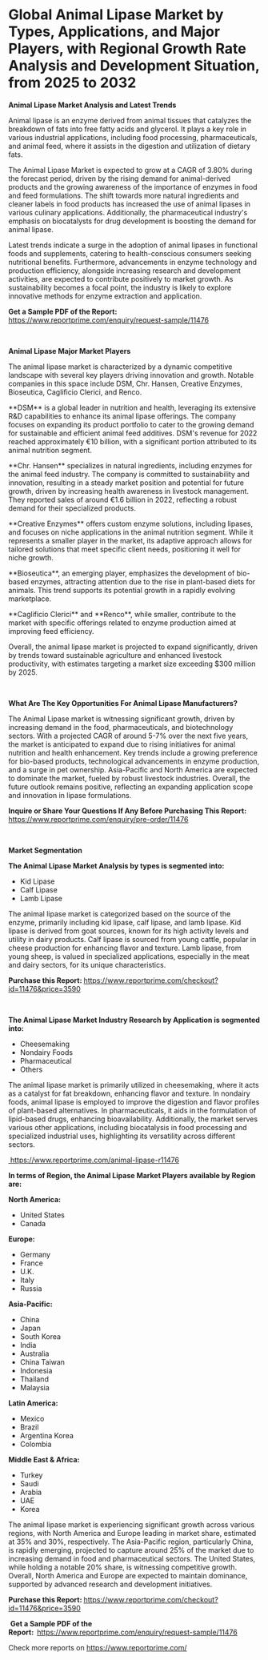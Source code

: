 <p><h1>Global Animal Lipase Market by Types, Applications, and Major Players, with Regional Growth Rate Analysis and Development Situation, from 2025 to 2032</h1></p><p><strong>Animal Lipase Market Analysis and Latest Trends</strong></p>
<p><p>Animal lipase is an enzyme derived from animal tissues that catalyzes the breakdown of fats into free fatty acids and glycerol. It plays a key role in various industrial applications, including food processing, pharmaceuticals, and animal feed, where it assists in the digestion and utilization of dietary fats.</p><p>The Animal Lipase Market is expected to grow at a CAGR of 3.80% during the forecast period, driven by the rising demand for animal-derived products and the growing awareness of the importance of enzymes in food and feed formulations. The shift towards more natural ingredients and cleaner labels in food products has increased the use of animal lipases in various culinary applications. Additionally, the pharmaceutical industry's emphasis on biocatalysts for drug development is boosting the demand for animal lipase.</p><p>Latest trends indicate a surge in the adoption of animal lipases in functional foods and supplements, catering to health-conscious consumers seeking nutritional benefits. Furthermore, advancements in enzyme technology and production efficiency, alongside increasing research and development activities, are expected to contribute positively to market growth. As sustainability becomes a focal point, the industry is likely to explore innovative methods for enzyme extraction and application.</p></p>
<p><strong>Get a Sample PDF of the Report:&nbsp;</strong> <a href="https://www.reportprime.com/enquiry/request-sample/11476?utm_campaign=3081&utm_medium=2&utm_source=Github&utm_content=ia&utm_term=20032025&utm_id=animal-lipase">https://www.reportprime.com/enquiry/request-sample/11476</a></p>
<p>&nbsp;</p>
<p><strong>Animal Lipase Major Market Players</strong></p>
<p><p>The animal lipase market is characterized by a dynamic competitive landscape with several key players driving innovation and growth. Notable companies in this space include DSM, Chr. Hansen, Creative Enzymes, Bioseutica, Caglificio Clerici, and Renco.</p><p>**DSM** is a global leader in nutrition and health, leveraging its extensive R&D capabilities to enhance its animal lipase offerings. The company focuses on expanding its product portfolio to cater to the growing demand for sustainable and efficient animal feed additives. DSM's revenue for 2022 reached approximately €10 billion, with a significant portion attributed to its animal nutrition segment.</p><p>**Chr. Hansen** specializes in natural ingredients, including enzymes for the animal feed industry. The company is committed to sustainability and innovation, resulting in a steady market position and potential for future growth, driven by increasing health awareness in livestock management. They reported sales of around €1.6 billion in 2022, reflecting a robust demand for their specialized products.</p><p>**Creative Enzymes** offers custom enzyme solutions, including lipases, and focuses on niche applications in the animal nutrition segment. While it represents a smaller player in the market, its adaptive approach allows for tailored solutions that meet specific client needs, positioning it well for niche growth.</p><p>**Bioseutica**, an emerging player, emphasizes the development of bio-based enzymes, attracting attention due to the rise in plant-based diets for animals. This trend supports its potential growth in a rapidly evolving marketplace.</p><p>**Caglificio Clerici** and **Renco**, while smaller, contribute to the market with specific offerings related to enzyme production aimed at improving feed efficiency.</p><p>Overall, the animal lipase market is projected to expand significantly, driven by trends toward sustainable agriculture and enhanced livestock productivity, with estimates targeting a market size exceeding $300 million by 2025.</p></p>
<p>&nbsp;</p>
<p><strong>What Are The Key Opportunities For Animal Lipase Manufacturers?</strong></p>
<p><p>The Animal Lipase market is witnessing significant growth, driven by increasing demand in the food, pharmaceuticals, and biotechnology sectors. With a projected CAGR of around 5-7% over the next five years, the market is anticipated to expand due to rising initiatives for animal nutrition and health enhancement. Key trends include a growing preference for bio-based products, technological advancements in enzyme production, and a surge in pet ownership. Asia-Pacific and North America are expected to dominate the market, fueled by robust livestock industries. Overall, the future outlook remains positive, reflecting an expanding application scope and innovation in lipase formulations.</p></p>
<p><strong>Inquire or Share Your Questions If Any Before Purchasing This Report:</strong> <a href="https://www.reportprime.com/enquiry/pre-order/11476?utm_campaign=3081&utm_medium=2&utm_source=Github&utm_content=ia&utm_term=20032025&utm_id=animal-lipase">https://www.reportprime.com/enquiry/pre-order/11476</a></p>
<p>&nbsp;</p>
<p><strong>Market Segmentation</strong></p>
<p><strong>The Animal Lipase Market Analysis by types is segmented into:</strong></p>
<p><ul><li>Kid Lipase</li><li>Calf Lipase</li><li>Lamb Lipase</li></ul></p>
<p><p>The animal lipase market is categorized based on the source of the enzyme, primarily including kid lipase, calf lipase, and lamb lipase. Kid lipase is derived from goat sources, known for its high activity levels and utility in dairy products. Calf lipase is sourced from young cattle, popular in cheese production for enhancing flavor and texture. Lamb lipase, from young sheep, is valued in specialized applications, especially in the meat and dairy sectors, for its unique characteristics.</p></p>
<p><strong>Purchase this Report:&nbsp;</strong><a href="https://www.reportprime.com/checkout?id=11476&price=3590&utm_campaign=3081&utm_medium=2&utm_source=Github&utm_content=ia&utm_term=20032025&utm_id=animal-lipase">https://www.reportprime.com/checkout?id=11476&price=3590</a></p>
<p>&nbsp;</p>
<p><strong>The Animal Lipase Market Industry Research by Application is segmented into:</strong></p>
<p><ul><li>Cheesemaking</li><li>Nondairy Foods</li><li>Pharmaceutical</li><li>Others</li></ul></p>
<p><p>The animal lipase market is primarily utilized in cheesemaking, where it acts as a catalyst for fat breakdown, enhancing flavor and texture. In nondairy foods, animal lipase is employed to improve the digestion and flavor profiles of plant-based alternatives. In pharmaceuticals, it aids in the formulation of lipid-based drugs, enhancing bioavailability. Additionally, the market serves various other applications, including biocatalysis in food processing and specialized industrial uses, highlighting its versatility across different sectors.</p></p>
<p><a href="https://www.reportprime.com/animal-lipase-r11476?utm_campaign=3081&utm_medium=2&utm_source=Github&utm_content=ia&utm_term=20032025&utm_id=animal-lipase">&nbsp;https://www.reportprime.com/animal-lipase-r11476</a></p>
<p><strong>In terms of Region, the Animal Lipase Market Players available by Region are:</strong></p>
<p>
    <p> <strong> North America: </strong>
        <ul>
            <li>United States</li>
            <li>Canada</li>
        </ul>
        </p> 
    <p> <strong> Europe: </strong>
        <ul>
            <li>Germany</li>
            <li>France</li>
            <li>U.K.</li>
            <li>Italy</li>
            <li>Russia</li>
        </ul>
        </p> 
    <p> <strong> Asia-Pacific: </strong>
        <ul>
            <li>China</li>
            <li>Japan</li>
            <li>South Korea</li>
            <li>India</li>
            <li>Australia</li>
            <li>China Taiwan</li>
            <li>Indonesia</li>
            <li>Thailand</li>
            <li>Malaysia</li>
        </ul>
        </p> 
    <p> <strong> Latin America: </strong>
        <ul>
            <li>Mexico</li>
            <li>Brazil</li>
            <li>Argentina Korea</li>
            <li>Colombia</li>
        </ul>
        </p> 
    <p> <strong> Middle East & Africa: </strong>
        <ul>
            <li>Turkey</li>
            <li>Saudi</li>
            <li>Arabia</li>
            <li>UAE</li>
            <li>Korea</li>
        </ul>
    </p>
    </p>
<p><p>The animal lipase market is experiencing significant growth across various regions, with North America and Europe leading in market share, estimated at 35% and 30%, respectively. The Asia-Pacific region, particularly China, is rapidly emerging, projected to capture around 25% of the market due to increasing demand in food and pharmaceutical sectors. The United States, while holding a notable 20% share, is witnessing competitive growth. Overall, North America and Europe are expected to maintain dominance, supported by advanced research and development initiatives.</p></p>
<p><strong>Purchase this Report: </strong><a href="https://www.reportprime.com/checkout?id=11476&price=3590&utm_campaign=3081&utm_medium=2&utm_source=Github&utm_content=ia&utm_term=20032025&utm_id=animal-lipase">https://www.reportprime.com/checkout?id=11476&price=3590</a></p>
<p>&nbsp;<strong>Get a Sample PDF of the Report:&nbsp;&nbsp;</strong><a href="https://www.reportprime.com/enquiry/request-sample/11476?utm_campaign=3081&utm_medium=2&utm_source=Github&utm_content=ia&utm_term=20032025&utm_id=animal-lipase">https://www.reportprime.com/enquiry/request-sample/11476</a></p>
<p><strong></strong></p>
<p>Check more reports on <a href="https://www.reportprime.com/?utm_campaign=3081&utm_medium=2&utm_source=Github&utm_content=ia&utm_term=20032025&utm_id=animal-lipase">https://www.reportprime.com/</a></p>